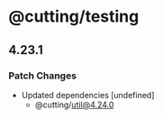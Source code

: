 # @cutting/testing

## 4.23.1
### Patch Changes

- Updated dependencies [undefined]
  - @cutting/util@4.24.0
